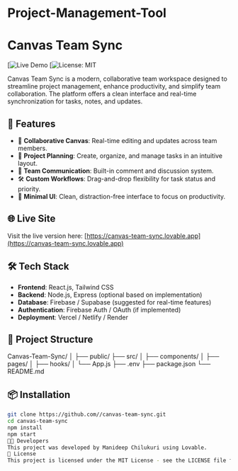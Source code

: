 # Project-Management-Tool
# Canvas Team Sync

[![Live Demo](https://canvas-team-sync.lovable.app/)
[![License: MIT](LICENSE)

Canvas Team Sync is a modern, collaborative team workspace designed to streamline project management, enhance productivity, and simplify team collaboration. The platform offers a clean interface and real-time synchronization for tasks, notes, and updates.

## 🚀 Features

- 🧠 **Collaborative Canvas**: Real-time editing and updates across team members.
- 📅 **Project Planning**: Create, organize, and manage tasks in an intuitive layout.
- 💬 **Team Communication**: Built-in comment and discussion system.
- 🛠️ **Custom Workflows**: Drag-and-drop flexibility for task status and priority.
- 🎨 **Minimal UI**: Clean, distraction-free interface to focus on productivity.

## 🌐 Live Site

Visit the live version here: [https://canvas-team-sync.lovable.app](https://canvas-team-sync.lovable.app)

## 🛠 Tech Stack

- **Frontend**: React.js, Tailwind CSS
- **Backend**: Node.js, Express (optional based on implementation)
- **Database**: Firebase / Supabase (suggested for real-time features)
- **Authentication**: Firebase Auth / OAuth (if implemented)
- **Deployment**: Vercel / Netlify / Render

## 📂 Project Structure
Canvas-Team-Sync/
│
├── public/
├── src/
│ ├── components/
│ ├── pages/
│ ├── hooks/
│ └── App.js
├── .env
├── package.json
└── README.md

## 📦 Installation

```bash
git clone https://github.com//canvas-team-sync.git
cd canvas-team-sync
npm install
npm start
🧑‍💻 Developers
This project was developed by Manideep Chilukuri using Lovable.
📃 License
This project is licensed under the MIT License - see the LICENSE file for details.
